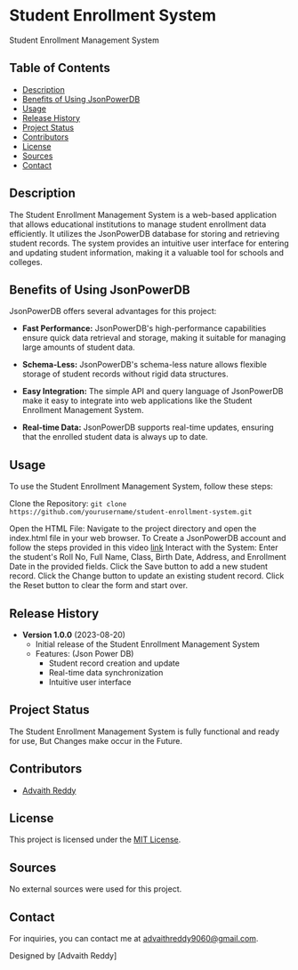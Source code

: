 # Student Enrollment System

Student Enrollment Management System

## Table of Contents

- [Description](#description)
- [Benefits of Using JsonPowerDB](#benefits-of-using-jsonpowerdb)
- [Usage](#usage)
- [Release History](#release-history)
- [Project Status](#project-status)
- [Contributors](#contributors)
- [License](#license)
- [Sources](#sources)
- [Contact](#contact)

## Description

The Student Enrollment Management System is a web-based application that allows educational institutions to manage student enrollment data efficiently. It utilizes the JsonPowerDB database for storing and retrieving student records. The system provides an intuitive user interface for entering and updating student information, making it a valuable tool for schools and colleges.

## Benefits of Using JsonPowerDB

JsonPowerDB offers several advantages for this project:

- **Fast Performance:** JsonPowerDB's high-performance capabilities ensure quick data retrieval and storage, making it suitable for managing large amounts of student data.

- **Schema-Less:** JsonPowerDB's schema-less nature allows flexible storage of student records without rigid data structures.

- **Easy Integration:** The simple API and query language of JsonPowerDB make it easy to integrate into web applications like the Student Enrollment Management System.

- **Real-time Data:** JsonPowerDB supports real-time updates, ensuring that the enrolled student data is always up to date.


## Usage

To use the Student Enrollment Management System, follow these steps:

Clone the Repository: `git clone https://github.com/yourusername/student-enrollment-system.git`

Open the HTML File: Navigate to the project directory and open the index.html file in your web browser.
To Create a JsonPowerDB account and follow the steps provided in this video [link](https://youtu.be/GT8TTtqPloE)
Interact with the System:
Enter the student's Roll No, Full Name, Class, Birth Date, Address, and Enrollment Date in the provided fields.
Click the Save button to add a new student record.
Click the Change button to update an existing student record.
Click the Reset button to clear the form and start over.

## Release History

- **Version 1.0.0** (2023-08-20)
  - Initial release of the Student Enrollment Management System
  - Features: (Json Power DB)
    - Student record creation and update
    - Real-time data synchronization
    - Intuitive user interface

## Project Status

The Student Enrollment Management System is fully functional and ready for use, But Changes make occur in the Future.

## Contributors

- [Advaith Reddy](https://github.com/advaithreddy)

## License

This project is licensed under the [MIT License](LICENSE).

## Sources

No external sources were used for this project.

## Contact

For inquiries, you can contact me at [advaithreddy9060@gmail.com](mailto:advaithreddy9060@gmail.com).


Designed by [Advaith Reddy]

